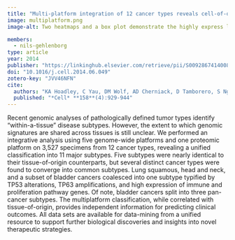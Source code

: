 ```yaml
---
title: "Multi-platform integration of 12 cancer types reveals cell-of-origin classes with distinct molecular signatures"
image: multiplatform.png
image-alt: Two heatmaps and a box plot demonstrate the highly express levels of certain genes in a variety of cancer types.

members:
  - nils-gehlenborg
type: article
year: 2014
publisher: "https://linkinghub.elsevier.com/retrieve/pii/S0092867414008769"
doi: "10.1016/j.cell.2014.06.049"
zotero-key: "JVV46NFN"
cite:
  authors: "KA Hoadley, C Yau, DM Wolf, AD Cherniack, D Tamborero, S Ng, MDM Leiserson, B Niu, MD McLellan, V Uzunangelov, J Zhang, C Kandoth, R Akbani, H Shen, L Omberg, A Chu, AA Margolin, LJ van’t Veer, N Lopez-Bigas, PW Laird, BJ Raphael, L Ding, AG Robertson, LA Byers, GB Mills, JN Weinstein, C Van Waes, Z Chen, EA Collisson, *The Cancer Genome Atlas Research Network* (incl. N Gehlenborg), CC Benz, CM Perou, JM Stuart"
  published: "*Cell* **158**(4):929-944"
---
```

Recent genomic analyses of pathologically defined tumor types identify “within-a-tissue” disease subtypes. However, the extent to which genomic signatures are shared across tissues is still unclear. We performed an integrative analysis using five genome-wide platforms and one proteomic platform on 3,527 specimens from 12 cancer types, revealing a unified classification into 11 major subtypes. Five subtypes were nearly identical to their tissue-of-origin counterparts, but several distinct cancer types were found to converge into common subtypes. Lung squamous, head and neck, and a subset of bladder cancers coalesced into one subtype typified by TP53 alterations, TP63 amplifications, and high expression of immune and proliferation pathway genes. Of note, bladder cancers split into three pan-cancer subtypes. The multiplatform classification, while correlated with tissue-of-origin, provides independent information for predicting clinical outcomes. All data sets are available for data-mining from a unified resource to support further biological discoveries and insights into novel therapeutic strategies.
